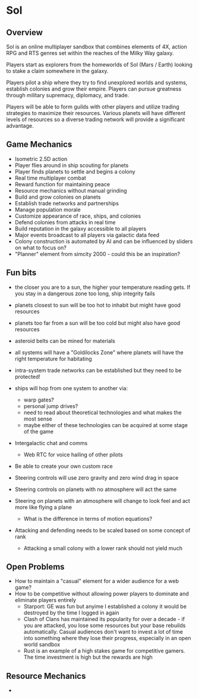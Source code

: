 # Sol

## Overview
Sol is an online multiplayer sandbox that combines elements of 4X, action RPG and RTS genres set within the reaches of the Milky Way galaxy.

Players start as explorers from the homeworlds of Sol (Mars / Earth) looking to stake a claim somewhere in the galaxy.

Players pilot a ship where they try to find unexplored worlds and systems, establish colonies and grow their empire. Players can pursue greatness through military supremacy, diplomacy, and trade.

Players will be able to form guilds with other players and utilize trading strategies to maximize their resources. Various planets will have different levels of resources so a diverse trading network will provide a significant advantage.

## Game Mechanics
- Isometric 2.5D action
- Player flies around in ship scouting for planets
- Player finds planets to settle and begins a colony
- Real time multiplayer combat
- Reward function for maintaining peace
- Resource mechanics without manual grinding
- Build and grow colonies on planets
- Establish trade networks and partnerships
- Manage population morale
- Customize appearance of race, ships, and colonies
- Defend colonies from attacks in real time
- Build reputation in the galaxy accessible to all players
- Major events broadcast to all players via galactic data feed
- Colony construction is automated by AI and can be influenced by sliders on what to focus on?
- "Planner" element from simcity 2000 - could this be an inspiration?

## Fun bits
- the closer you are to a sun, the higher your temperature reading gets. If you stay in a dangerous zone too long, ship integrity fails

- planets closest to sun will be too hot to inhabit but might have good resources
- planets too far from a sun will be too cold but might also have good resources
- asteroid belts can be mined for materials
- all systems will have a "Goldilocks Zone" where planets will have the right temperature for habitating

- intra-system trade networks can be established but they need to be protected!

- ships will hop from one system to another via:
  - warp gates?
  - personal jump drives?
  - need to read about theoretical technologies and what makes the most sense
  - maybe either of these technologies can be acquired at some stage of the game


- Intergalactic chat and comms
    - Web RTC for voice hailing of other pilots

- Be able to create your own custom race

- Steering controls will use zero gravity and zero wind drag in space
- Steering controls on planets with no atmosphere will act the same
- Steering on planets with an atmosphere will change to look feel and act more like flying a plane
  - What is the difference in terms of motion equations?


- Attacking and defending needs to be scaled based on some concept of rank
  - Attacking a small colony with a lower rank should not yield much

## Open Problems
- How to maintain a "casual" element for a wider audience for a web game?
- How to be competitive without allowing power players to dominate and eliminate players entirely
    - Starport: GE was fun but anyime I established a colony it would be destroyed by the time I logged in again
    - Clash of Clans has maintained its popularity for over a decade - if you are attacked, you lose some resources but your base rebuilds automatically. Casual audiences don't want to invest a lot of time into something where they lose their progress, especially in an open world sandbox
    - Rust is an example of a high stakes game for competitive gamers. The time investment is high but the rewards are high

## Resource Mechanics
-
